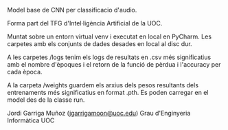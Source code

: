 Model base de CNN per classificacio d'audio. 

Forma part del TFG d'Intel·ligència Artificial de la UOC.

Muntat sobre un entorn virtual venv i executat en local en PyCharm.
Les carpetes amb els conjunts de dades desades en local al disc dur. 

A les carpetes /logs tenim els logs  de resultats en .csv més significatius amb el nombre d'èpoques i el retorn de la funció de pèrdua i l'accuracy per cada època.

A la carpeta /weights guardem els arxius dels pesos resultants dels entrenaments més significatius en format .pth. Es poden carregar en el model des de la classe run.


Jordi Garriga Muñoz (jgarrigamoon@uoc.edu)
Grau d'Enginyeria Informàtica UOC